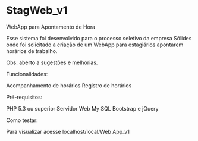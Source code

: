 # StagWeb_v1
WebApp para Apontamento de Hora

Esse sistema foi desenvolvido para o processo seletivo da empresa Sólides onde foi solicitado a criação de um WebApp para estagiários apontarem horários de trabalho.

Obs: aberto a sugestões e melhorias.

Funcionalidades:

Acompanhamento de horários
Registro de horários

Pré-requisitos:

PHP 5.3 ou superior
Servidor Web 
My SQL 
Bootstrap e jQuery

Como testar:

Para visualizar acesse localhost/local/Web App_v1
